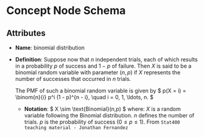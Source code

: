 # Concept Node Schema

## Attributes

- **Name**: binomial distribution

- **Definition**:
  Suppose now that $n$ independent trials, each of which results in a probability $p$ of success and $1 - p$ of failure. Then $X$ is said to be a binomial random variable with parameter $(n, p)$ if $X$ represents the number of successes that occurred in $n$ trials.

  The PMF of such a binomial random variable is given by
  $
  p(X = i) = \binom{n}{i} p^i (1 - p)^{n - i}, \quad i = 0, 1, \ldots, n.
  $

  - **Notation**: 
$
X \sim \text{Binomial}(n,p)
$
where:
$X$ is a random variable following the Binomial distribution.
$n$ defines the number of trials.
$p$ is the probability of success ($0 \leq p \leq 1$). 
From `Stat400 teaching material - Jonathan Fernandez`

